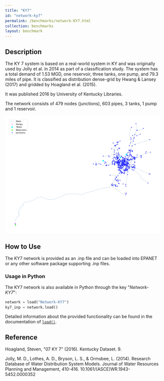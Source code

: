 ```yaml
---
title: "KY7"
id: "network-ky7"
permalink: /benchmarks/network-KY7.html
collection: benchmarks
layout: benchmark
---
```



## Description

The KY 7 system is based on a real-world system in KY and was originally used by Jolly et al. in 2014 as part of a
classification study. The system has a total demand of 1.53 MGD, one reservoir, three tanks, one pump, and 79.3 miles of
pipe. It is classified as distribution dense-grid by Hwang & Lansey (2017) and gridded by Hoagland et al. (2015).

It was published 2016 by University of Kentucky Libraries.

The network consists of 479 nodes (junctions), 603 pipes, 3 tanks, 1 pump and 1 reservoir.

<img src="../static/benchmarks/network-ky7/ky7_plot.png"/>

## How to Use

The KY7 network is provided as an .inp file and can be loaded into EPANET or any other software package
supporting .inp files.

### Usage in Python

The KY7 network is also available in Python through the key "*Network-KY7*":
```python
network = load("Network-KY7")
ky7_inp = network.load()
```

Detailed information about the provided functionality can be found in the documentation of
[`load()`](https://water-benchmark-hub.readthedocs.io/en/stable/water_benchmark_hub.networks.html#water_benchmark_hub.networks.networks.KY7.load).


## Reference

Hoagland, Steven, "07 KY 7" (2016). Kentucky Dataset. 9.
[<i class="bi bi-link"></i>](https://uknowledge.uky.edu/wdst/9)

Jolly, M. D., Lothes, A. D., Bryson, L. S., & Ormsbee, L. (2014). Research Database of Water Distribution System Models.
Journal of Water Resources Planning and Management, 410-416. 10.1061/(ASCE)WR.1943-5452.0000352
[<i class="bi bi-link"></i>](https://doi.org/10.1061/(ASCE)WR.1943-5452.0000352)
